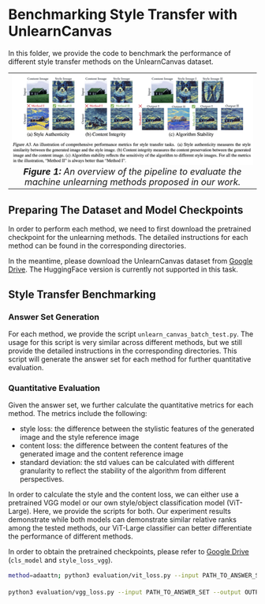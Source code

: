 # Benchmarking Style Transfer with UnlearnCanvas

In this folder, we provide the code to benchmark the performance of different style transfer methods on the UnlearnCanvas dataset.

<div align='center'>
 
<table align="center">
  <tr>
    <td align="center"> 
      <img src="../assets/st_metrics.png" alt="Image 2" style="width: 700px;"/> 
      <br>
      <em style="font-size: 18px;">  <strong style="font-size: 18px;">Figure 1:</strong> An overview of the pipeline to evaluate the machine unlearning methods proposed in our work.</em>
    </td>
  </tr>
</table>
</div>

## Preparing The Dataset and Model Checkpoints

In order to perform each method, we need to first download the pretrained checkpoint for the unlearning methods. The detailed instructions for each method can be found in the corresponding directories.

In the meantime, please download the UnlearnCanvas dataset from [Google Drive](https://drive.google.com/drive/folders/1-1Sc8h_tGArZv5Y201ugTF0K0D_Xn2lM?usp=drive_link). The HuggingFace version is currently not supported in this task.

## Style Transfer Benchmarking

### Answer Set Generation

For each method, we provide the script `unlearn_canvas_batch_test.py`. The usage for this script is very similar across different methods, but we still provide the detailed instructions in the corresponding directories. This script will generate the answer set for each method for further quantitative evaluation.

### Quantitative Evaluation

Given the answer set, we further calculate the quantitative metrics for each method. The metrics include the following:

* style loss: the difference between the stylistic features of the generated image and the style reference image
* content loss: the difference between the content features of the generated image and the content reference image
* standard deviation: the std values can be calculated with different granularity to reflect the stability of the algorithm from different perspectives.

In order to calculate the style and the content loss, we can either use a pretrained VGG model or our own style/object classification model (ViT-Large). Here, we provide the scripts for both. Our experiment results demonstrate while both models can demonstrate similar relative ranks among the tested methods, our ViT-Large classifier can better differentiate the performance of different methods.

In order to obtain the pretrained checkpoints, please refer to [Google Drive](https://drive.google.com/drive/folders/18dhkXyZQWjdMvlAlxZx3fZhdCZvlj2Hw?usp=drive_link) (`cls_model` and `style_loss_vgg`).

```bash
method=adaattn; python3 evaluation/vit_loss.py --input PATH_TO_ANSWER_SET --output OUTPUT_DIR --benchmark_dir PATH_TO_DATASET_DIR --ckpt PATH_TO_PRETRAINED_CLASSIFIER; 

python3 evaluation/vgg_loss.py --input PATH_TO_ANSWER_SET --output OUTPUT_DIR --benchmark_dir PATH_TO_DATASET_DIR --ckpt PATH_TO_PRETRAINED_VGG;
```



